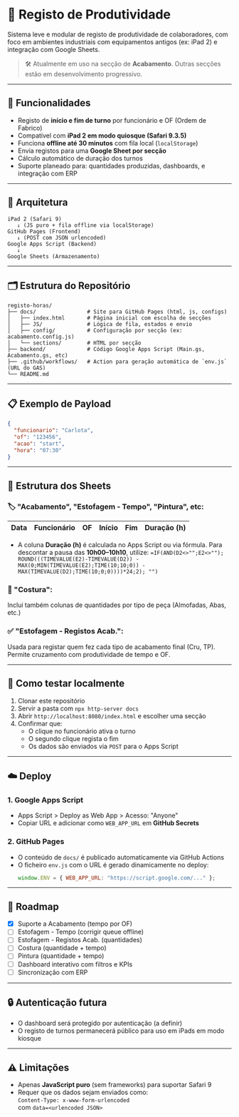 # 📘 Registo de Produtividade

Sistema leve e modular de registo de produtividade de colaboradores, com foco em ambientes industriais com equipamentos antigos (ex: iPad 2) e integração com Google Sheets.

> 🛠 Atualmente em uso na secção de **Acabamento**. Outras secções estão em desenvolvimento progressivo.

---

## 🚀 Funcionalidades

- Registo de **início e fim de turno** por funcionário e OF (Ordem de Fabrico)
- Compatível com **iPad 2 em modo quiosque (Safari 9.3.5)**
- Funciona **offline até 30 minutos** com fila local (`localStorage`)
- Envia registos para uma **Google Sheet por secção**
- Cálculo automático de duração dos turnos
- Suporte planeado para: quantidades produzidas, dashboards, e integração com ERP

---

## 🧱 Arquitetura

```plaintext
iPad 2 (Safari 9) 
   ↓ (JS puro + fila offline via localStorage)
GitHub Pages (Frontend)
   ↓ (POST com JSON urlencoded)
Google Apps Script (Backend)
   ↓
Google Sheets (Armazenamento)
```

---

## 🗂 Estrutura do Repositório

```plaintext
registo-horas/
├── docs/                # Site para GitHub Pages (html, js, configs)
│   ├── index.html       # Página inicial com escolha de secções
│   ├── JS/              # Lógica de fila, estados e envio
│   ├── config/          # Configuração por secção (ex: acabamento.config.js)
│   └── sections/        # HTML por secção
├── backend/             # Código Google Apps Script (Main.gs, Acabamento.gs, etc)
├── .github/workflows/   # Action para geração automática de `env.js` (URL do GAS)
└── README.md
```

---

## 📋 Exemplo de Payload

```json
{
  "funcionario": "Carlota",
  "of": "123456",
  "acao": "start",
  "hora": "07:30"
}
```

---

## 📄 Estrutura dos Sheets

### 🏷 "Acabamento", "Estofagem - Tempo", "Pintura", etc:

| Data | Funcionário | OF | Início | Fim | Duração (h) |
|------|-------------|----|--------|-----|--------------|

 - A coluna **Duração (h)** é calculada no Apps Script ou via fórmula.
   Para descontar a pausa das **10h00–10h10**, utilize:
   `=IF(AND(D2<>"";E2<>"");
      ROUND(((TIMEVALUE(E2)-TIMEVALUE(D2))
             -MAX(0;MIN(TIMEVALUE(E2);TIME(10;10;0))
                    -MAX(TIMEVALUE(D2);TIME(10;0;0))))*24;2);
      "")`

### 🧵 "Costura":

Inclui também colunas de quantidades por tipo de peça (Almofadas, Abas, etc.)

### ✅ "Estofagem - Registos Acab.":

Usada para registar quem fez cada tipo de acabamento final (Cru, TP). Permite cruzamento com produtividade de tempo e OF.

---

## 🧪 Como testar localmente

1. Clonar este repositório  
2. Servir a pasta com `npx http-server docs`  
3. Abrir `http://localhost:8080/index.html` e escolher uma secção  
4. Confirmar que:
   - O clique no funcionário ativa o turno
   - O segundo clique regista o fim
   - Os dados são enviados via `POST` para o Apps Script

---

## ☁️ Deploy

### 1. Google Apps Script

- Apps Script > Deploy as Web App > Acesso: "Anyone"  
- Copiar URL e adicionar como `WEB_APP_URL` em **GitHub Secrets**

### 2. GitHub Pages

- O conteúdo de `docs/` é publicado automaticamente via GitHub Actions  
- O ficheiro `env.js` com o URL é gerado dinamicamente no deploy:
  ```js
  window.ENV = { WEB_APP_URL: "https://script.google.com/..." };
  ```

---

## 🧠 Roadmap

- [x] Suporte a Acabamento (tempo por OF)
- [ ] Estofagem - Tempo (corrigir queue offline)
- [ ] Estofagem - Registos Acab. (quantidades)
- [ ] Costura (quantidade + tempo)
- [ ] Pintura (quantidade + tempo)
- [ ] Dashboard interativo com filtros e KPIs
- [ ] Sincronização com ERP

---

## 🔒 Autenticação futura

- O dashboard será protegido por autenticação (a definir)
- O registo de turnos permanecerá público para uso em iPads em modo kiosque

---

## ⚠️ Limitações

- Apenas **JavaScript puro** (sem frameworks) para suportar Safari 9  
- Requer que os dados sejam enviados como:  
  `Content-Type: x-www-form-urlencoded`  
  com `data=<urlencoded JSON>`
